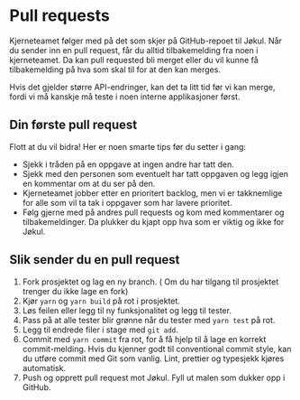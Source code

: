 # Pull requests

Kjerneteamet følger med på det som skjer på GitHub-repoet til Jøkul.
Når du sender inn en pull request, får du alltid tilbakemelding fra noen i kjerneteamet.
Da kan pull requested bli merget eller du vil kunne få tilbakemelding på hva som skal til for at den kan merges.

Hvis det gjelder større API-endringer, kan det ta litt tid før vi kan merge, fordi vi må kanskje må teste i noen interne applikasjoner først.

## Din første pull request

Flott at du vil bidra! Her er noen smarte tips før du setter i gang:

-   Sjekk i tråden på en oppgave at ingen andre har tatt den.
-   Sjekk med den personen som eventuelt har tatt oppgaven og legg igjen en kommentar om at du ser på den.
-   Kjerneteamet jobber etter en prioritert backlog, men vi er takknemlige for alle som vil ta tak i oppgaver som har lavere prioritet.
-   Følg gjerne med på andres pull requests og kom med kommentarer og tilbakemeldinger. Da plukker du kjapt opp hva som er viktig og ikke for Jøkul.

## Slik sender du en pull request

1. Fork prosjektet og lag en ny branch. ( Om du har tilgang til prosjektet trenger du ikke lage en fork)
2. Kjør `yarn` og `yarn build` på rot i prosjektet.
3. Løs feilen eller legg til ny funksjonalitet og legg til tester.
4. Pass på at alle tester blir grønne når du tester med `yarn test` på rot.
5. Legg til endrede filer i stage med `git add`.
6. Commit med `yarn commit` fra rot, for å få hjelp til å lage en korrekt commit-melding. Hvis du kjenner godt til conventional commit style, kan du utføre commit med Git som vanlig. Lint, prettier og typesjekk kjøres automatisk.
7. Push og opprett pull request mot Jøkul. Fyll ut malen som dukker opp i GitHub.
